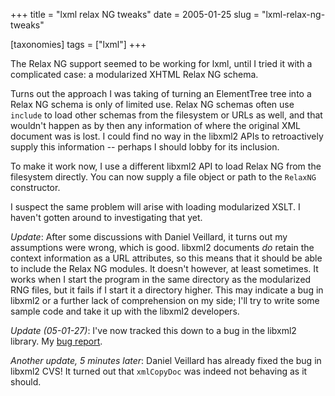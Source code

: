 +++
title = "lxml relax NG tweaks"
date = 2005-01-25
slug = "lxml-relax-ng-tweaks"

[taxonomies]
tags = ["lxml"]
+++

The Relax NG support seemed to be working for lxml, until I tried it
with a complicated case: a modularized XHTML Relax NG schema.

Turns out the approach I was taking of turning an ElementTree tree into
a Relax NG schema is only of limited use. Relax NG schemas often use
`include` to load other schemas from the filesystem or URLs as well, and
that wouldn't happen as by then any information of where the original
XML document was is lost. I could find no way in the libxml2 APIs to
retroactively supply this information -- perhaps I should lobby for its
inclusion.

To make it work now, I use a different libxml2 API to load Relax NG from
the filesystem directly. You can now supply a file object or path to the
`RelaxNG` constructor.

I suspect the same problem will arise with loading modularized XSLT. I
haven't gotten around to investigating that yet.

_Update_: After some discussions with Daniel Veillard, it turns out my
assumptions were wrong, which is good. libxml2 documents _do_ retain the
context information as a URL attributes, so this means that it should be
able to include the Relax NG modules. It doesn't however, at least
sometimes. It works when I start the program in the same directory as
the modularized RNG files, but it fails if I start it a directory
higher. This may indicate a bug in libxml2 or a further lack of
comprehension on my side; I'll try to write some sample code and take it
up with the libxml2 developers.

_Update (05-01-27)_: I've now tracked this down to a bug in the libxml2
library. My [bug
report](http://bugzilla.gnome.org/show_bug.cgi?id=165424).

_Another update, 5 minutes later_: Daniel Veillard has already fixed the
bug in libxml2 CVS! It turned out that `xmlCopyDoc` was indeed not
behaving as it should.
